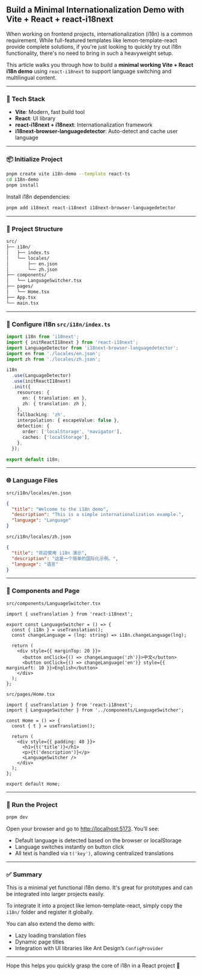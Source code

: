 ## Build a Minimal Internationalization Demo with Vite + React + react-i18next

When working on frontend projects, internationalization (i18n) is a common requirement. While full-featured templates like lemon-template-react provide complete solutions, if you're just looking to quickly try out i18n functionality, there's no need to bring in such a heavyweight setup.

This article walks you through how to build a **minimal working Vite + React i18n demo** using `react-i18next` to support language switching and multilingual content.

---

### 🧱 Tech Stack

* **Vite**: Modern, fast build tool
* **React**: UI library
* **react-i18next + i18next**: Internationalization framework
* **i18next-browser-languagedetector**: Auto-detect and cache user language

---

### 📦 Initialize Project

```bash
pnpm create vite i18n-demo --template react-ts
cd i18n-demo
pnpm install
```

Install i18n dependencies:

```bash
pnpm add i18next react-i18next i18next-browser-languagedetector
```

---

### 📁 Project Structure

```bash
src/
├── i18n/
│   ├── index.ts
│   └── locales/
│       ├── en.json
│       └── zh.json
├── components/
│   └── LanguageSwitcher.tsx
├── pages/
│   └── Home.tsx
├── App.tsx
└── main.tsx
```

---

### 🧠 Configure i18n `src/i18n/index.ts`

```ts
import i18n from 'i18next';
import { initReactI18next } from 'react-i18next';
import LanguageDetector from 'i18next-browser-languagedetector';
import en from './locales/en.json';
import zh from './locales/zh.json';

i18n
  .use(LanguageDetector)
  .use(initReactI18next)
  .init({
    resources: {
      en: { translation: en },
      zh: { translation: zh },
    },
    fallbackLng: 'zh',
    interpolation: { escapeValue: false },
    detection: {
      order: ['localStorage', 'navigator'],
      caches: ['localStorage'],
    },
  });

export default i18n;
```

---

### 🌐 Language Files

`src/i18n/locales/en.json`

```json
{
  "title": "Welcome to the i18n demo",
  "description": "This is a simple internationalization example.",
  "language": "Language"
}
```

`src/i18n/locales/zh.json`

```json
{
  "title": "欢迎使用 i18n 演示",
  "description": "这是一个简单的国际化示例。",
  "language": "语言"
}
```

---

### 🔧 Components and Page

`src/components/LanguageSwitcher.tsx`

```tsx
import { useTranslation } from 'react-i18next';

export const LanguageSwitcher = () => {
  const { i18n } = useTranslation();
  const changeLanguage = (lng: string) => i18n.changeLanguage(lng);

  return (
    <div style={{ marginTop: 20 }}>
      <button onClick={() => changeLanguage('zh')}>中文</button>
      <button onClick={() => changeLanguage('en')} style={{ marginLeft: 10 }}>English</button>
    </div>
  );
};
```

`src/pages/Home.tsx`

```tsx
import { useTranslation } from 'react-i18next';
import { LanguageSwitcher } from '../components/LanguageSwitcher';

const Home = () => {
  const { t } = useTranslation();

  return (
    <div style={{ padding: 40 }}>
      <h1>{t('title')}</h1>
      <p>{t('description')}</p>
      <LanguageSwitcher />
    </div>
  );
};

export default Home;
```

---

### 🚀 Run the Project

```bash
pnpm dev
```

Open your browser and go to [http://localhost:5173](http://localhost:5173). You’ll see:

* Default language is detected based on the browser or localStorage
* Language switches instantly on button click
* All text is handled via `t('key')`, allowing centralized translations

---

### ✅ Summary

This is a minimal yet functional i18n demo. It's great for prototypes and can be integrated into larger projects easily.

To integrate it into a project like lemon-template-react, simply copy the `i18n/` folder and register it globally.

You can also extend the demo with:

* Lazy loading translation files
* Dynamic page titles
* Integration with UI libraries like Ant Design’s `ConfigProvider`

---

Hope this helps you quickly grasp the core of i18n in a React project 🎉
